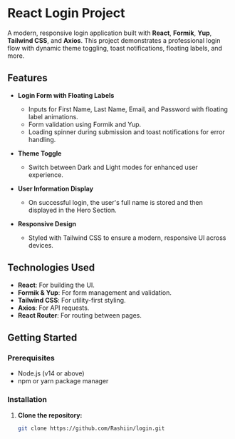 # React Login Project

A modern, responsive login application built with **React**, **Formik**, **Yup**, **Tailwind CSS**, and **Axios**. This project demonstrates a professional login flow with dynamic theme toggling, toast notifications, floating labels, and more.

## Features

- **Login Form with Floating Labels**  
  - Inputs for First Name, Last Name, Email, and Password with floating label animations.
  - Form validation using Formik and Yup.
  - Loading spinner during submission and toast notifications for error handling.

- **Theme Toggle**  
  - Switch between Dark and Light modes for enhanced user experience.
  
- **User Information Display**  
  - On successful login, the user's full name is stored and then displayed in the Hero Section.

- **Responsive Design**  
  - Styled with Tailwind CSS to ensure a modern, responsive UI across devices.

## Technologies Used

- **React**: For building the UI.
- **Formik & Yup**: For form management and validation.
- **Tailwind CSS**: For utility-first styling.
- **Axios**: For API requests.
- **React Router**: For routing between pages.

## Getting Started

### Prerequisites

- Node.js (v14 or above)
- npm or yarn package manager

### Installation

1. **Clone the repository:**
   ```bash
   git clone https://github.com/Rashiin/login.git

